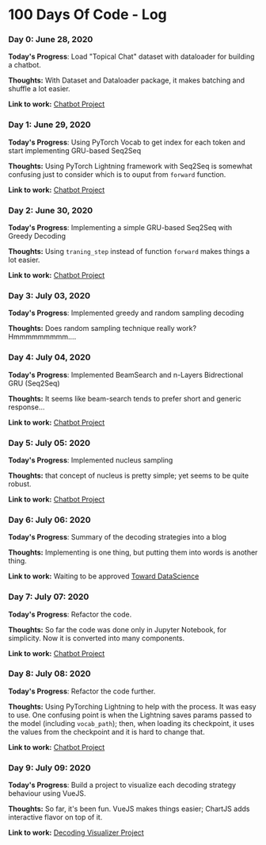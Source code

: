 # 100 Days Of Code - Log

### Day 0: June  28, 2020 

**Today's Progress**: Load "Topical Chat" dataset with dataloader for building a chatbot.

**Thoughts:** With Dataset and Dataloader package, it makes batching and shuffle a lot easier.

**Link to work:** [Chatbot Project](https://github.com/vitouphy/conv_agent)


### Day 1: June  29, 2020 

**Today's Progress**: Using PyTorch Vocab to get index for each token and start implementing GRU-based Seq2Seq

**Thoughts:** Using PyTorch Lightning framework with Seq2Seq is somewhat confusing just to consider which is to ouput from `forward` function.

**Link to work:** [Chatbot Project](https://github.com/vitouphy/conv_agent)


### Day 2: June  30, 2020 

**Today's Progress**: Implementing a simple GRU-based Seq2Seq with Greedy Decoding

**Thoughts:** Using `traning_step` instead of function `forward` makes things a lot easier.

**Link to work:** [Chatbot Project](https://github.com/vitouphy/conv_agent)


### Day 3: July  03, 2020 

**Today's Progress**: Implemented greedy and random sampling decoding

**Thoughts:** Does random sampling technique really work? Hmmmmmmmmm....


### Day 4: July  04, 2020 

**Today's Progress**: Implemented BeamSearch and n-Layers Bidrectional GRU (Seq2Seq)

**Thoughts:** It seems like beam-search tends to prefer short and generic response...

**Link to work:** [Chatbot Project](https://github.com/vitouphy/conv_agent)

### Day 5: July 05: 2020

**Today's Progress**: Implemented nucleus sampling

**Thoughts:** that concept of nucleus is pretty simple; yet seems to be quite robust.

**Link to work:** [Chatbot Project](https://github.com/vitouphy/conv_agent)


### Day 6: July 06: 2020

**Today's Progress**: Summary of the decoding strategies into a blog

**Thoughts:** Implementing is one thing, but putting them into words is another thing.

**Link to work:** Waiting to be approved [Toward DataScience](https://) 


### Day 7: July 07: 2020

**Today's Progress**: Refactor the code.

**Thoughts:** So far the code was done only in Jupyter Notebook, for simplicity. Now it is converted into many components.

**Link to work:** [Chatbot Project](https://github.com/vitouphy/conv_agent)


### Day 8: July 08: 2020

**Today's Progress**: Refactor the code further.

**Thoughts:** Using PyTorching Lightning to help with the process. It was easy to use. One confusing point is when the Lightning saves params passed to the model (including `vocab_path`); then, when loading its checkpoint, it uses the values from the checkpoint and it is hard to change that. 

**Link to work:** [Chatbot Project](https://github.com/vitouphy/conv_agent)

### Day 9: July 09: 2020

**Today's Progress**: Build a project to visualize each decoding strategy behaviour using VueJS.

**Thoughts:** So far, it's been fun. VueJS makes things easier; ChartJS adds interactive flavor on top of it. 

**Link to work:** [Decoding Visualizer Project](https://github.com/vitouphy/decoding_visualizer)



